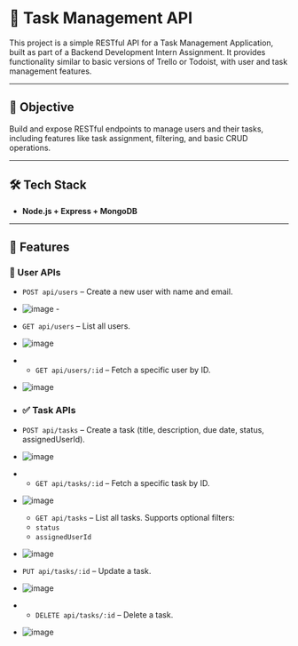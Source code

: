# 🧰 Task Management API

This project is a simple RESTful API for a Task Management Application, built as part of a Backend Development Intern Assignment. It provides functionality similar to basic versions of Trello or Todoist, with user and task management features.

---

## 📌 Objective

Build and expose RESTful endpoints to manage users and their tasks, including features like task assignment, filtering, and basic CRUD operations.

---

## 🛠️ Tech Stack

- **Node.js + Express + MongoDB**

---

## 🔧 Features

### 👤 User APIs

- `POST api/users` – Create a new user with name and email.
- ![image](https://github.com/user-attachments/assets/0b7da73b-e35e-4b8b-a3f9-ff35efa2cf0d) -
-  `GET api/users` – List all users.
- ![image](https://github.com/user-attachments/assets/52ff735c-fcad-48d0-b03a-519dbfa330f5)
- - `GET api/users/:id` – Fetch a specific user by ID.
- ![image](https://github.com/user-attachments/assets/ffe60ca1-f832-4fb9-a038-605cb4c3f4f5)

- ### ✅ Task APIs
- `POST api/tasks` – Create a task (title, description, due date, status, assignedUserId).
- ![image](https://github.com/user-attachments/assets/77702eb1-6632-460c-97ff-b8522b506932)

- - `GET api/tasks/:id` – Fetch a specific task by ID.
- ![image](https://github.com/user-attachments/assets/eae89cea-e93d-46ea-94be-eb8a95a9d077)
  - `GET api/tasks` – List all tasks. Supports optional filters:
  - `status`
  - `assignedUserId`
- ![image](https://github.com/user-attachments/assets/5333a89e-f14f-45de-ad82-ac7213c77d07)

- `PUT api/tasks/:id` – Update a task.
- ![image](https://github.com/user-attachments/assets/6bf53e4f-33d3-4e64-9d50-69a096450735)

- - `DELETE api/tasks/:id` – Delete a task.
- ![image](https://github.com/user-attachments/assets/e87f752c-da08-4399-a6ae-266d38becf83)






